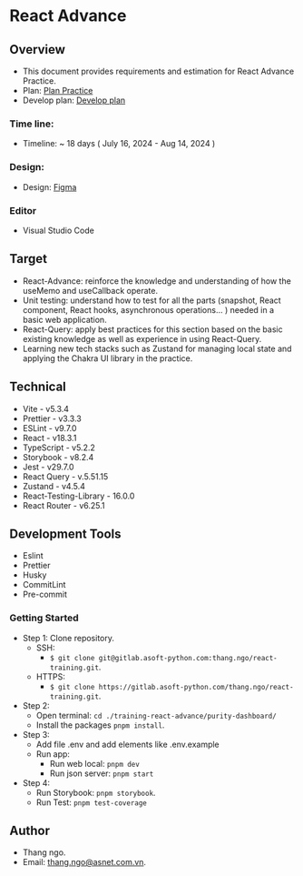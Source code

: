 # React Advance

## Overview

- This document provides requirements and estimation for React Advance Practice.
- Plan: [Plan Practice](https://docs.google.com/document/d/1DX5wJnSTXCjV_pkqEj-CDEs9dYzThuC1xbsfgY6i2Jc/edit)
- Develop plan: [Develop plan](https://docs.google.com/document/d/1ipCDjFfWmuEPE3Au0LMe9_x3slpIQ22o/edit)

### Time line:

- Timeline: ~ 18 days ( July 16, 2024 - Aug 14, 2024 )

### Design:

- Design: [Figma](<https://www.figma.com/design/qSKuoEaj6eXw1sMsYkpCCA/Purity-UI-Dashboard---Chakra-Admin-Template-(Community)?node-id=0-1&t=AocAvqAAQZJYmiaK-0>)

### Editor

- Visual Studio Code

## Target

- React-Advance: reinforce the knowledge and understanding of how the useMemo and useCallback operate.
- Unit testing: understand how to test for all the parts (snapshot, React component, React hooks, asynchronous operations… ) needed in a basic web application.
- React-Query: apply best practices for this section based on the basic existing knowledge as well as experience in using React-Query.
- Learning new tech stacks such as Zustand for managing local state and applying the Chakra UI library in the practice.

## Technical

- Vite - v5.3.4
- Prettier - v3.3.3
- ESLint - v9.7.0
- React - v18.3.1
- TypeScript - v5.2.2
- Storybook - v8.2.4
- Jest - v29.7.0
- React Query - v.5.51.15
- Zustand - v4.5.4
- React-Testing-Library - 16.0.0
- React Router - v6.25.1

## Development Tools

- Eslint
- Prettier
- Husky
- CommitLint
- Pre-commit

### Getting Started

- Step 1: Clone repository.
  - SSH:
    - `$ git clone git@gitlab.asoft-python.com:thang.ngo/react-training.git`.
  - HTTPS:
    - `$ git clone https://gitlab.asoft-python.com/thang.ngo/react-training.git`.
- Step 2:
  - Open terminal: `cd ./training-react-advance/purity-dashboard/`
  - Install the packages `pnpm install`.
- Step 3:
  - Add file .env and add elements like .env.example
  - Run app:
    - Run web local: `pnpm dev`
    - Run json server: `pnpm start`
- Step 4:
  - Run Storybook: `pnpm storybook`.
  - Run Test: `pnpm test-coverage`

## Author

- Thang ngo.
- Email: [thang.ngo@asnet.com.vn](thang.ngo@asnet.com.vn).
